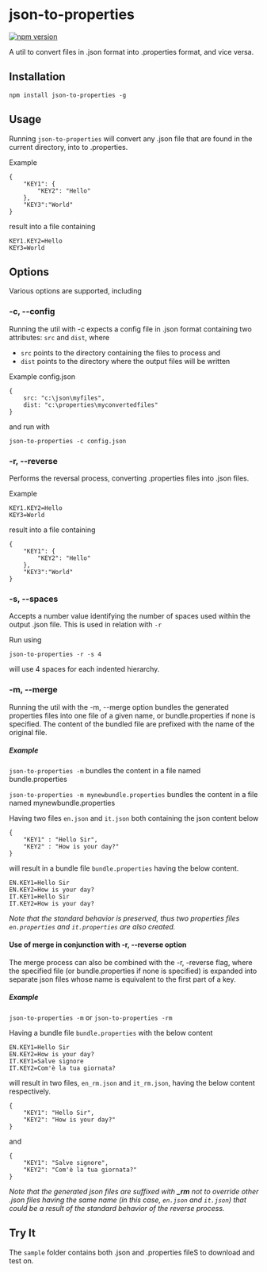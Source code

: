 # json-to-properties

[![npm version](https://badge.fury.io/js/json-to-properties.svg)](https://badge.fury.io/js/json-to-properties)

A util to convert files in .json format into .properties format, and vice versa.

## Installation

`npm install json-to-properties -g`

## Usage

Running `json-to-properties` will convert any .json file that are found in the current directory, into to .properties.

Example

```
{
    "KEY1": {
        "KEY2": "Hello"
    },
    "KEY3":"World"
}
```

result into a file containing

```
KEY1.KEY2=Hello
KEY3=World
```

## Options

Various options are supported, including

### -c, --config

Running the util with -c expects a config file in .json format containing two attributes: `src` and `dist`, where 
- `src` points to the directory containing the files to process and 
- `dist` points to the directory where the output files will be written

Example config.json

```
{
    src: "c:\json\myfiles",
    dist: "c:\properties\myconvertedfiles"
}
```

and run with 

`json-to-properties -c config.json`

### -r, --reverse

Performs the reversal process, converting .properties files into .json files.

Example 
```
KEY1.KEY2=Hello
KEY3=World
```

result into a file containing

```
{
    "KEY1": {
        "KEY2": "Hello"
    },
    "KEY3":"World"
}
```


### -s, --spaces

Accepts a number value identifying the number of spaces used within the output .json file. This is used in relation with `-r`

Run using 

`json-to-properties -r -s 4`

will use 4 spaces for each indented hierarchy.

### -m, --merge

Running the util with the -m, --merge option bundles the generated properties files into one file of a given name, or bundle.properties if none is specified. The content of the bundled file are prefixed with the name of the original file.

##### Example

`json-to-properties -m` bundles the content in a file named bundle.properties

`json-to-properties -m mynewbundle.properties` bundles the content in a file named mynewbundle.properties

Having two files `en.json` and `it.json` both containing the json content below

```
{
    "KEY1" : "Hello Sir",
    "KEY2" : "How is your day?"
}
```    

will result in a bundle file `bundle.properties` having the below content.

```
EN.KEY1=Hello Sir
EN.KEY2=How is your day?
IT.KEY1=Hello Sir
IT.KEY2=How is your day?
```

_Note that the standard behavior is preserved, thus two properties files `en.properties` and `it.properties` are also created._

#### Use of merge in conjunction with -r, --reverse option

The merge process can also be combined with the -r, -reverse flag, where the specified file (or bundle.properties if none is specified) is expanded into separate json files whose name is equivalent to the first part of a key.

##### Example

`json-to-properties -m` or `json-to-properties -rm`

Having a bundle file `bundle.properties` with the below content

```
EN.KEY1=Hello Sir
EN.KEY2=How is your day?
IT.KEY1=Salve signore
IT.KEY2=Com'è la tua giornata?
```

will result in two files, `en_rm.json` and `it_rm.json`, having the below content respectively.

```
{
    "KEY1": "Hello Sir",
    "KEY2": "How is your day?"
}
```

and 

```
{
    "KEY1": "Salve signore",
    "KEY2": "Com'è la tua giornata?"
}
```

_Note that the generated json files are suffixed with **_rm** not to override other .json files having the same name (in this case, `en.json` and `it.json`) that could be a result of the standard behavior of the reverse process._

## Try It

The `sample` folder contains both .json and .properties fileS to download and test on.
